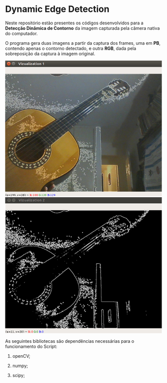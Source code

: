 # **Dynamic Edge Detection**

Neste repositório estão presentes os códigos desenvolvidos para a **Detecção Dinâmica de Contorno** da imagem capturada pela câmera nativa do computador.

O programa gera duas imagens a partir da captura dos frames, uma em **PB**, contendo apenas o contorno detectado, e outra **RGB**, dada pela sobreposição da captura à imagem original.

![Picture 1](images/Viz1.png) ![Picture 2](images/Viz2.png)

As seguintes bibliotecas são dependências necessárias para o funcionamento do Script:

1. openCV;

2. numpy;

3. scipy;
